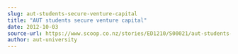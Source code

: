 ```yaml
---
slug: aut-students-secure-venture-capital
title: "AUT students secure venture capital"
date: 2012-10-03
source-url: https://www.scoop.co.nz/stories/ED1210/S00021/aut-students-secure-venture-capital.htm
author: aut-university
---
```

